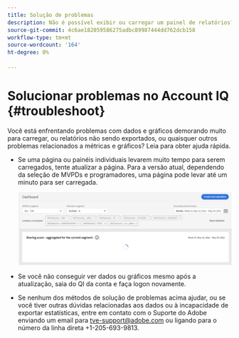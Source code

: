 ```yaml
---
title: Solução de problemas
description: Não é possível exibir ou carregar um painel de relatórios? Ou não é possível exportar um relatório? Entenda como resolver os problemas comuns encontrados no produto.
source-git-commit: 4c6ae182059586275adbc89987444dd762dcb158
workflow-type: tm+mt
source-wordcount: '164'
ht-degree: 0%

---
```



# Solucionar problemas no Account IQ {#troubleshoot}

Você está enfrentando problemas com dados e gráficos demorando muito para carregar, ou relatórios não sendo exportados, ou quaisquer outros problemas relacionados a métricas e gráficos? Leia para obter ajuda rápida.

* Se uma página ou painéis individuais levarem muito tempo para serem carregados, tente atualizar a página. Para a versão atual, dependendo da seleção de MVPDs e programadores, uma página pode levar até um minuto para ser carregada.

   ![](assets/troubleshoot.png)

* Se você não conseguir ver dados ou gráficos mesmo após a atualização, saia do QI da conta e faça logon novamente.

* Se nenhum dos métodos de solução de problemas acima ajudar, ou se você tiver outras dúvidas relacionadas aos dados ou à incapacidade de exportar estatísticas, entre em contato com o Suporte do Adobe enviando um email para tve-support@adobe.com ou ligando para o número da linha direta +1-205-693-9813.
